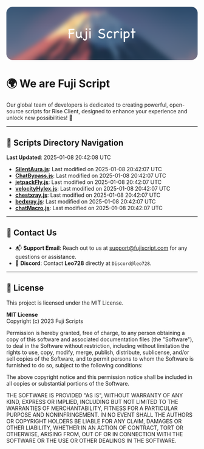 ![Banner](.github/b.webp)

# 🌍 **We are Fuji Script**

Our global team of developers is dedicated to creating powerful, open-source scripts for Rise Client, designed to enhance your experience and unlock new possibilities! 🌟

---
<!-- SCRIPTS_NAVIGATION_START -->
## 📂 **Scripts Directory Navigation**

**Last Updated**: 2025-01-08 20:42:08 UTC

- **[SilentAura.js](scripts/SilentAura.js)**: Last modified on 2025-01-08 20:42:07 UTC
- **[ChatBypass.js](scripts/ChatBypass.js)**: Last modified on 2025-01-08 20:42:07 UTC
- **[jetpackFly.js](scripts/jetpackFly.js)**: Last modified on 2025-01-08 20:42:07 UTC
- **[velocityHylex.js](scripts/velocityHylex.js)**: Last modified on 2025-01-08 20:42:07 UTC
- **[chestxray.js](scripts/chestxray.js)**: Last modified on 2025-01-08 20:42:07 UTC
- **[bedxray.js](scripts/bedxray.js)**: Last modified on 2025-01-08 20:42:07 UTC
- **[chatMacro.js](scripts/chatMacro.js)**: Last modified on 2025-01-08 20:42:07 UTC

<!-- SCRIPTS_NAVIGATION_END -->

---

## 💬 **Contact Us**  
- 📬 **Support Email**: Reach out to us at [support@fujiscript.com](mailto:support@fujiscript.com) for any questions or assistance.  
- 💬 **Discord**: Contact **Leo728** directly at `Discord@leo728`.

---

## 📜 **License**

This project is licensed under the MIT License.  

**MIT License**  
Copyright (c) 2023 Fuji Scripts  

Permission is hereby granted, free of charge, to any person obtaining a copy of this software and associated documentation files (the "Software"), to deal in the Software without restriction, including without limitation the rights to use, copy, modify, merge, publish, distribute, sublicense, and/or sell copies of the Software, and to permit persons to whom the Software is furnished to do so, subject to the following conditions:  

The above copyright notice and this permission notice shall be included in all copies or substantial portions of the Software.  

THE SOFTWARE IS PROVIDED "AS IS", WITHOUT WARRANTY OF ANY KIND, EXPRESS OR IMPLIED, INCLUDING BUT NOT LIMITED TO THE WARRANTIES OF MERCHANTABILITY, FITNESS FOR A PARTICULAR PURPOSE AND NONINFRINGEMENT. IN NO EVENT SHALL THE AUTHORS OR COPYRIGHT HOLDERS BE LIABLE FOR ANY CLAIM, DAMAGES OR OTHER LIABILITY, WHETHER IN AN ACTION OF CONTRACT, TORT OR OTHERWISE, ARISING FROM, OUT OF OR IN CONNECTION WITH THE SOFTWARE OR THE USE OR OTHER DEALINGS IN THE SOFTWARE.  
